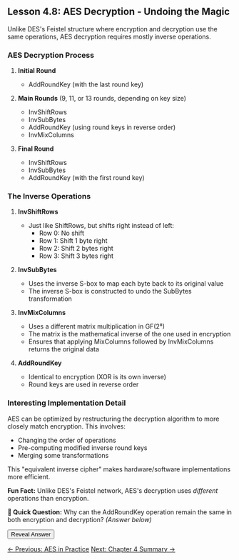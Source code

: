 ## Lesson 4.8: AES Decryption - Undoing the Magic

Unlike DES's Feistel structure where encryption and decryption use the same operations, AES decryption requires mostly inverse operations.

### AES Decryption Process

1. **Initial Round**
   - AddRoundKey (with the last round key)

2. **Main Rounds** (9, 11, or 13 rounds, depending on key size)
   - InvShiftRows
   - InvSubBytes
   - AddRoundKey (using round keys in reverse order)
   - InvMixColumns

3. **Final Round**
   - InvShiftRows
   - InvSubBytes
   - AddRoundKey (with the first round key)

### The Inverse Operations

1. **InvShiftRows**
   - Just like ShiftRows, but shifts right instead of left:
     - Row 0: No shift
     - Row 1: Shift 1 byte right
     - Row 2: Shift 2 bytes right
     - Row 3: Shift 3 bytes right

2. **InvSubBytes**
   - Uses the inverse S-box to map each byte back to its original value
   - The inverse S-box is constructed to undo the SubBytes transformation

3. **InvMixColumns**
   - Uses a different matrix multiplication in GF(2⁸)
   - The matrix is the mathematical inverse of the one used in encryption
   - Ensures that applying MixColumns followed by InvMixColumns returns the original data

4. **AddRoundKey**
   - Identical to encryption (XOR is its own inverse)
   - Round keys are used in reverse order

### Interesting Implementation Detail

AES can be optimized by restructuring the decryption algorithm to more closely match encryption. This involves:

- Changing the order of operations
- Pre-computing modified inverse round keys
- Merging some transformations

This "equivalent inverse cipher" makes hardware/software implementations more efficient.

**Fun Fact:** Unlike DES's Feistel network, AES's decryption uses *different* operations than encryption.

**🤔 Quick Question:** Why can the AddRoundKey operation remain the same in both encryption and decryption?
*(Answer below)*

<button onclick="revealAnswer('xorAnswer', this)">Reveal Answer</button>
<span id="xorAnswer" style="display: none;">
*(Answer: AddRoundKey uses the XOR operation, which is its own inverse - XORing the same value twice returns the original value.)*
</span>

<div class="page-navigation">
    <a href="ch04_applications.html" class="prev">← Previous: AES in Practice</a>
    <a href="ch04_summary.html" class="next">Next: Chapter 4 Summary →</a>
</div>

<script src="../scripts/main.js"></script>